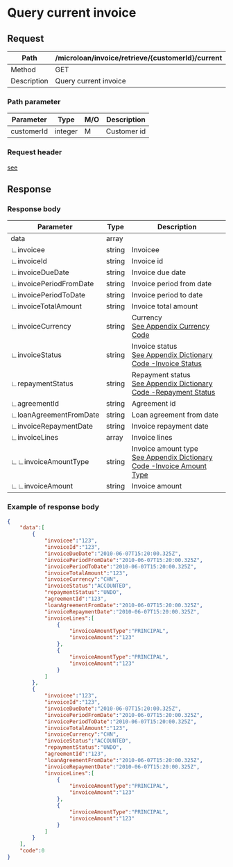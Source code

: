 # Query current invoice

## Request

| Path        | /microloan/invoice/retrieve/{customerId}/current |
| ----------- | ------------------------------------------------ |
| Method      | GET                                              |
| Description | Query current invoice                            |

### Path parameter

| Parameter  | Type    | M/O  | Description |
| ---------- | ------- | ---- | ----------- |
| customerId | integer | M    | Customer id |

### Request header

[see](../../header.md)

## Response

### Response body

| Parameter              | Type   | Description                                                  |
| ---------------------- | ------ | ------------------------------------------------------------ |
| data                   | array  |                                                              |
| ∟invoicee              | string | Invoicee                                                     |
| ∟invoiceId             | string | Invoice id                                                   |
| ∟invoiceDueDate        | string | Invoice due date                                             |
| ∟invoicePeriodFromDate | string | Invoice period from date                                     |
| ∟invoicePeriodToDate   | string | Invoice period to date                                       |
| ∟invoiceTotalAmount    | string | Invoice total amount                                         |
| ∟invoiceCurrency       | string | Currency<br/>[See Appendix Currency Code](../../appendices/currency_code.md) |
| ∟invoiceStatus         | string | Invoice status<br/>[See Appendix Dictionary Code -Invoice Status](../../appendices/dictionary_code.md) |
| ∟repaymentStatus       | string | Repayment status<br/>[See Appendix Dictionary Code -Repayment Status](../../appendices/dictionary_code.md) |
| ∟agreementId           | string | Agreement id                                                 |
| ∟loanAgreementFromDate | string | Loan agreement from date                                     |
| ∟invoiceRepaymentDate  | string | Invoice repayment date                                       |
| ∟invoiceLines          | array  | Invoice lines                                                |
| ∟∟invoiceAmountType    | string | Invoice amount type<br/>[See Appendix Dictionary Code -Invoice Amount Type](../../appendices/dictionary_code.md) |
| ∟∟invoiceAmount        | string | Invoice amount                                               |

### Example of response body

```json
{
    "data":[
        {
            "invoicee":"123",
            "invoiceId":"123",
            "invoiceDueDate":"2010-06-07T15:20:00.325Z",
            "invoicePeriodFromDate":"2010-06-07T15:20:00.325Z",
            "invoicePeriodToDate":"2010-06-07T15:20:00.325Z",
            "invoiceTotalAmount":"123",
            "invoiceCurrency":"CHN",
            "invoiceStatus":"ACCOUNTED",
            "repaymentStatus":"UNDO",
            "agreementId":"123",
            "loanAgreementFromDate":"2010-06-07T15:20:00.325Z",
            "invoiceRepaymentDate":"2010-06-07T15:20:00.325Z",
            "invoiceLines":[
                {
                    "invoiceAmountType":"PRINCIPAL",
                    "invoiceAmount":"123"
                },
                {
                    "invoiceAmountType":"PRINCIPAL",
                    "invoiceAmount":"123"
                }
            ]
        },
        {   
            "invoicee":"123",
            "invoiceId":"123",
            "invoiceDueDate":"2010-06-07T15:20:00.325Z",
            "invoicePeriodFromDate":"2010-06-07T15:20:00.325Z",
            "invoicePeriodToDate":"2010-06-07T15:20:00.325Z",
            "invoiceTotalAmount":"123",
            "invoiceCurrency":"CHN",
            "invoiceStatus":"ACCOUNTED",
            "repaymentStatus":"UNDO",
            "agreementId":"123",
            "loanAgreementFromDate":"2010-06-07T15:20:00.325Z",
            "invoiceRepaymentDate":"2010-06-07T15:20:00.325Z",
            "invoiceLines":[
                {
                    "invoiceAmountType":"PRINCIPAL",
                    "invoiceAmount":"123"
                },
                {
                    "invoiceAmountType":"PRINCIPAL",
                    "invoiceAmount":"123"
                }
            ]
        }
    ],
    "code":0
}
```

